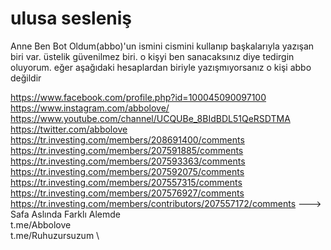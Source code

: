 # ulusa sesleniş

Anne Ben Bot Oldum(abbo)'un ismini cismini kullanıp başkalarıyla yazışan biri var. üstelik güvenilmez biri. o kişyi ben sanacaksınız diye tedirgin oluyorum. eğer aşağıdaki hesaplardan biriyle yazışmıyorsanız o kişi abbo değildir

https://www.facebook.com/profile.php?id=100045090097100 \
https://www.instagram.com/abbolove/ \
https://www.youtube.com/channel/UCQUBe_8BIdBDL51QeRSDTMA \
https://twitter.com/abbolove \
https://tr.investing.com/members/208691400/comments \
https://tr.investing.com/members/207591885/comments \
https://tr.investing.com/members/207593363/comments \
https://tr.investing.com/members/207592075/comments \
https://tr.investing.com/members/207557315/comments \
https://tr.investing.com/members/207576927/comments \
https://tr.investing.com/members/contributors/207557172/comments  ---> Safa Aslında Farklı Alemde \
t.me/Abbolove \
t.me/Ruhuzursuzum \

